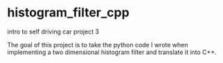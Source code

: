 # histogram_filter_cpp
intro to self driving car project 3

The goal of this project is to take the python code I wrote when implementing a 
two dimensional histogram filter and translate it into C++.
